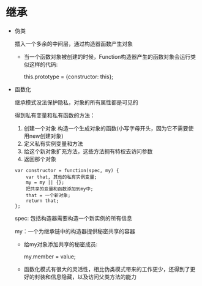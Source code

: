 # 继承

- 伪类  

  插入一个多余的中间层，通过构造器函数产生对象  
  - 当一个函数对象被创建的时候，Function构造器产生的函数对象会运行类似这样的代码:  

    this.prototype = {constructor: this};

- 函数化   

  继承模式没法保护隐私，对象的所有属性都是可见的  

  得到私有变量和私有函数的方法：  

  1. 创建一个对象 构造一个生成对象的函数(小写字母开头，因为它不需要使用new创建对象)
  2. 定义私有实例变量和方法
  3. 给这个新对象扩充方法，这些方法拥有特权去访问参数
  4. 返回那个对象

  ```
  var constructor = function(spec, my) {
      var that, 其他的私有实例变量;
      my = my || {};
      把共享的变量和函数添加到my中;
      that = 一个新对象;
      return that;
  }; 
  ```
  spec: 包括构造器需要构造一个新实例的所有信息  

  my：一个为继承链中的构造器提供秘密共享的容器

  - 给my对象添加共享的秘密成员:  
  
    my.member = value;

  - 函数化模式有很大的灵活性，相比伪类模式带来的工作更少，还得到了更好的封装和信息隐藏，以及访问父类方法的能力